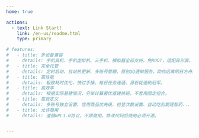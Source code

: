 ```yaml
---
home: true

actions:
  - text: Link Start!
    link: /en-us/readme.html
    type: primary

# features:
#   - title: 多设备兼容
#     details: 手机真机、手机虚拟机、云手机、模拟器全部支持。免ROOT，适配异形屏。
#   - title: 完全托管
#     details: 定时启动、自动热更新、多账号管理、原创QQ通知服务，助你远离明日方舟。
#   - title: 高性能
#     details: 极致耗时优化，快过手操。每日任务速通、源石锭速刷冠军。
#   - title: 高效率
#     details: 根据实际基建情况，穷举计算最优基建排班，不套用固定组合。
#   - title: 高自定义
#     details: 多账号独立设置、信用商品优先级、抢登次数设置、自动吃到期理智药...
#   - title: 允许商用
#     details: 遵循GPL3.0协议，不限商用。修改代码后商用必须开源。


---
```

